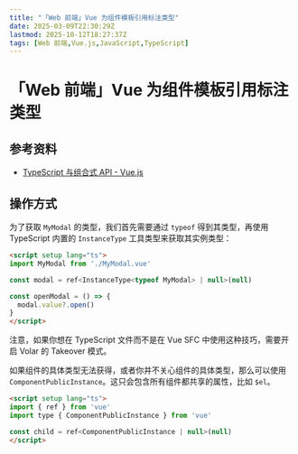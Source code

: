 ```yaml
---
title: "「Web 前端」Vue 为组件模板引用标注类型"
date: 2025-03-09T22:30:29Z
lastmod: 2025-10-12T18:27:37Z
tags: [Web 前端,Vue.js,JavaScript,TypeScript]
---
```


# 「Web 前端」Vue 为组件模板引用标注类型

## 参考资料

- [TypeScript 与组合式 API - Vue.js](https://cn.vuejs.org/guide/typescript/composition-api#typing-component-template-refs)

## 操作方式

为了获取 `MyModal`​ 的类型，我们首先需要通过 `typeof`​ 得到其类型，再使用 TypeScript 内置的 `InstanceType` 工具类型来获取其实例类型：

```html
<script setup lang="ts">
import MyModal from './MyModal.vue'

const modal = ref<InstanceType<typeof MyModal> | null>(null)

const openModal = () => {
  modal.value?.open()
}
</script>
```

注意，如果你想在 TypeScript 文件而不是在 Vue SFC 中使用这种技巧，需要开启 Volar 的 Takeover 模式。

如果组件的具体类型无法获得，或者你并不关心组件的具体类型，那么可以使用 `ComponentPublicInstance`​。这只会包含所有组件都共享的属性，比如 `$el`。

```html
<script setup lang="ts">
import { ref } from 'vue'
import type { ComponentPublicInstance } from 'vue'

const child = ref<ComponentPublicInstance | null>(null)
</script>
```

‍
